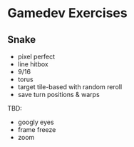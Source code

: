 # Gamedev Exercises

## Snake

- pixel perfect
- line hitbox
- 9/16
- torus
- target tile-based with random reroll
- save turn positions & warps

TBD:
- googly eyes
- frame freeze
- zoom
